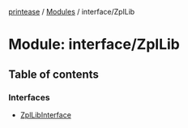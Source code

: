 [printease](../README.md) / [Modules](../modules.md) / interface/ZplLib

# Module: interface/ZplLib

## Table of contents

### Interfaces

- [ZplLibInterface](../interfaces/interface_ZplLib.ZplLibInterface.md)

